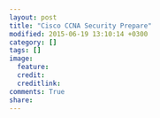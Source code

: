 ```yaml
---
layout: post
title: "Cisco CCNA Security Prepare"
modified: 2015-06-19 13:10:14 +0300
category: []
tags: []
image:
  feature: 
  credit: 
  creditlink: 
comments: True
share: 
---
```


